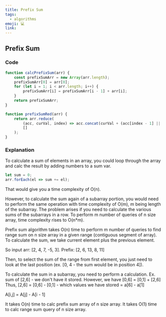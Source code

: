 ```yaml
---
title: Prefix Sum
tags:
  - algorithms
emoji: 💻
link:
---
```


## Prefix Sum

### Code
```js
function calcPrefixSum(arr) {
	const prefixSumArr = new Array(arr.length);
	prefixSumArr[0] = arr[0];
	for (let i = 1; i < arr.length; i++) {
		prefixSumArr[i] = prefixSumArr[i - 1] + arr[i];
	}
	return prefixSumArr;
}

function prefixSumRed(arr) {
	return arr.reduce(
		(acc, curVal, index) => acc.concat(curVal + (acc[index - 1] || 0)),
		[]
	);
}
```

### Explanation

To calculate a sum of elements in an array, you could loop through the array and calc the result by adding numbers to a sum var.
```js
let sum = 0;
arr.forEach(el => sum += el);
```
That would give you a time complexity of O(n).

However, to calculate the sum again of a subarray portion, you would need to perform the same operation with time complexity of O(m), m being length of the subarray. The problem arises if you need to calculate the various sums of the subarrays in a row. To perform m number of queries of n size array, time complexity rises to O(n*m).

Prefix sum algorithm takes O(n) time to perform m number of queries to find range sum on n size array in a given range (contiguous segment of array). To calculate the sum, we take current element plus the previous element.

So input arr: [2, 4, 7, -5, 3]. Prefix: [2, 6, 13, 8, 11]

Then, to select the sum of the range from first element, you just need to look at the last position (ex. [0, 4 - the sum would be in position 4]).

To calculate the sum in a subarray, you need to perform a calculation.
Ex. sum of [2,6] - we don't have it stored.
However, we have [0,6] = [0,1] + [2,6]
Thus, [2,6] = [0,6] - [0,1] - which values we have stored = a[6] - a[1]

A[i,j] = A[j] - A[i - 1]

It takes O(n) time to calc prefix sum array of n size array.
It takes O(1) time to calc range sum query of n size array.